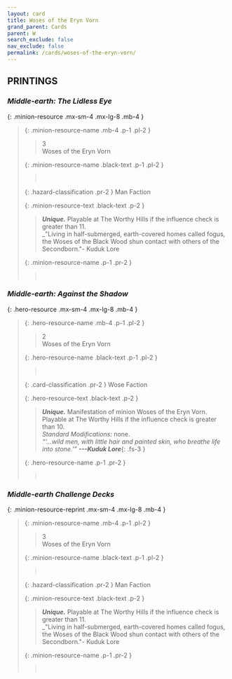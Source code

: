 ```yaml
---
layout: card
title: Woses of the Eryn Vorn
grand_parent: Cards
parent: W
search_exclude: false
nav_exclude: false
permalink: /cards/woses-of-the-eryn-vorn/
---
```


## PRINTINGS


### _Middle-earth: The Lidless Eye_

{: .minion-resource .mx-sm-4 .mx-lg-8 .mb-4 }
> {: .minion-resource-name .mb-4 .p-1 .pl-2 }
> > <div class="hazard-mp">3</div>
> > <div class="card-name">Woses of the Eryn Vorn</div>
>
> {: .minion-resource-name .black-text .p-1 .pl-2 }
> > &nbsp;
>
> {: .hazard-classification .pr-2 }
> Man Faction
>
> {: .minion-resource-text .black-text .p-2 }
> > _**Unique.**_ Playable at The Worthy Hills if the influence check is greater than 11. <br>_"Living in half-submerged, earth-covered homes called fogus, the Woses of the Black Wood shun contact with others of the Secondborn."- Kuduk Lore  
> 
> {: .minion-resource-name .p-1 .pr-2 }
> > <div class="card-shield"></div>
> > <div class="card-corruption-white">&nbsp;</div>

### _Middle-earth: Against the Shadow_

{: .hero-resource .mx-sm-4 .mx-lg-8 .mb-4 }
> {: .hero-resource-name .mb-4 .p-1 .pl-2 }
> > <div class="card-mp">2</div>
> > <div class="card-name">Woses of the Eryn Vorn</div>
>
> {: .hero-resource-name .black-text .p-1 .pl-2 }
> > &nbsp;
>
> {: .card-classification .pr-2 }
> Wose Faction
>
> {: .hero-resource-text .black-text .p-2 }
> > _**Unique.**_ Manifestation of minion Woses of the Eryn Vorn. Playable at The Worthy Hills if the influence check is greater than 10. <br>_Standard Modifications:_ none. <br>_“‘...wild men, with little hair and painted skin, who breathe life into stone.’”_ ***---&#65279;Kuduk Lore***{: .fs-3 } 
> 
> {: .hero-resource-name .p-1 .pr-2 }
> > <div class="card-shield"></div>
> > <div class="card-corruption">&nbsp;</div>

### _Middle-earth Challenge Decks_

{: .minion-resource-reprint .mx-sm-4 .mx-lg-8 .mb-4 }
> {: .minion-resource-name .mb-4 .p-1 .pl-2 }
> > <div class="hazard-mp">3</div>
> > <div class="card-name">Woses of the Eryn Vorn</div>
>
> {: .minion-resource-name .black-text .p-1 .pl-2 }
> > &nbsp;
>
> {: .hazard-classification .pr-2 }
> Man Faction
>
> {: .minion-resource-text .black-text .p-2 }
> > _**Unique.**_ Playable at The Worthy Hills if the influence check is greater than 11. <br>_"Living in half-submerged, earth-covered homes called fogus, the Woses of the Black Wood shun contact with others of the Secondborn."- Kuduk Lore  
> 
> {: .minion-resource-name .p-1 .pr-2 }
> > <div class="card-shield"></div>
> > <div class="card-corruption-white">&nbsp;</div>
